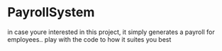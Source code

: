# PayrollSystem
in case youre interested in this project, it simply generates a payroll for employees.. play with the code to how it suites you best
